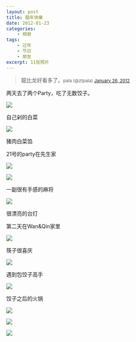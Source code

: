 ```yaml
--- 
layout: post
title: 龍年快樂
date: 2012-01-23
categories:
    - 相册
tags:
    - 过年
    - 节日
    - 朋友
excerpt: 11张照片
---
```

>龍比龙好看多了。<small>pala (@ztpala) [January 26, 2012](https://twitter.com/ztpala/status/162397911697723392)</small>

两天去了两个Party，吃了无数饺子。

![](http://pic.ztpala.com/wp-content/uploads/2012/01/IMG_3552-780x520.jpg)

自己剁的白菜

![](http://pic.ztpala.com/wp-content/uploads/2012/01/IMG_3555-780x520.jpg)

猪肉白菜馅

21号的party在先生家

![](http://pic.ztpala.com/wp-content/uploads/2012/01/IMG_3558-780x520.jpg)

![](http://pic.ztpala.com/wp-content/uploads/2012/01/IMG_3560-780x520.jpg)

一副很有手感的麻将

![](http://pic.ztpala.com/wp-content/uploads/2012/01/IMG_3562-780x520.jpg)

很漂亮的台灯

第二天在Wan&Qin家里

![](http://pic.ztpala.com/wp-content/uploads/2012/01/IMG_3563-426x640.jpg)

筷子很喜庆

![](http://pic.ztpala.com/wp-content/uploads/2012/01/IMG_3564-780x520.jpg)

遇到包饺子高手

![](http://pic.ztpala.com/wp-content/uploads/2012/01/IMG_3570-780x520.jpg)

饺子之后的火锅

![](http://pic.ztpala.com/wp-content/uploads/2012/01/IMG_3571-780x520.jpg)

![](http://pic.ztpala.com/wp-content/uploads/2012/01/IMG_3573-780x520.jpg)

![](http://pic.ztpala.com/wp-content/uploads/2012/01/IMG_3574-780x520.jpg)
